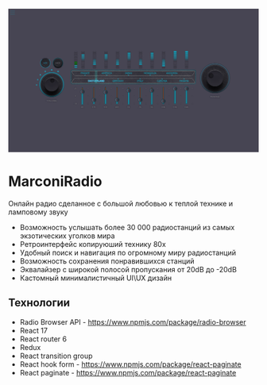 ![img](https://github.com/WebFilin/MarconiRadio/blob/main/ScreenShots/radio.png)

# MarconiRadio

Онлайн радио сделанное с большой любовью к теплой технике и ламповому звуку

- Возможность услышать более 30 000 радиостанций из самых экзотических уголков мира
- Ретроинтерфейс копируюший технику 80х
- Удобный поиск и навигация по огромному миру радиостанций
- Возможность сохранения понравившихся станций
- Эквалайзер с широкой полосой пропускания от 20dB до -20dB
- Кастомный минималистичный UI\UX дизайн

## Технологии
- Radio Browser API - https://www.npmjs.com/package/radio-browser
- React 17
- React router 6
- Redux
- React transition group
- React hook form - https://www.npmjs.com/package/react-paginate
- React paginate - https://www.npmjs.com/package/react-paginate
